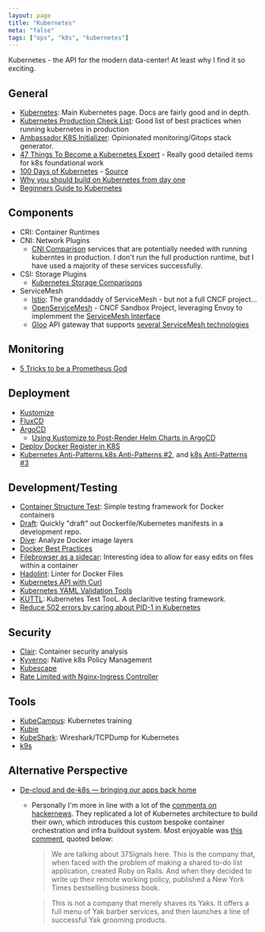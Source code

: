 ```yaml
---
layout: page
title: "Kubernetes"
meta: "false"
tags: ["ops", "k8s", "kubernetes"]
---
```

Kubernetes - the API for the modern data-center!  At least why I find it so exciting.

## General

- [Kubernetes](https://kubernetes.io/): Main Kubernetes page.  Docs are fairly
good and in depth.
- [Kubernetes Production Check List](https://learnk8s.io/production-best-practices/): Good list of best practices when running kubernetes in production
- [Ambassador K8S Initializer](https://app.getambassador.io/initializer/#configurator-argo): Opinionated monitoring/Gitops stack generator.
- [47 Things To Become a Kubernetes Expert](https://ymmt2005.hatenablog.com/entry/k8s-things) - Really good detailed items for k8s foundational work
- [100 Days of Kubernetes](https://100daysofkubernetes.io/) - [Source](https://github.com/100daysofkubernetes/100DaysOfKubernetes)
- [Why you should build on Kubernetes from day one](https://stackoverflow.blog/2021/07/21/why-you-should-build-on-kubernetes-from-day-one/)
- [Beginners Guide to Kubernetes](https://towardsdatascience.com/a-beginner-friendly-introduction-to-kubernetes-540b5d63b3d7)

## Components

- CRI: Container Runtimes
- CNI: Network Plugins
  - [CNI Comparison](https://itnext.io/benchmark-results-of-kubernetes-network-plugins-cni-over-10gbit-s-network-updated-april-2019-4a9886efe9c4)
services that are potentially needed with running kuberntes in production.  I don't run the full
production runtime, but I have used a majority of these services successfully.
- CSI: Storage Plugins
  - [Kubernetes Storage Comparisons](https://medium.com/volterra-io/kubernetes-storage-performance-comparison-v2-2020-updated-1c0b69f0dcf4)
- ServiceMesh
  - [Istio](https://istio.io/): The granddaddy of ServiceMesh - but not a full CNCF project...
  - [OpenServiceMesh](https://openservicemesh.io/) - CNCF Sandbox Project, leveraging Envoy to implemment the [ServiceMesh Interface](https://smi-spec.io/)
  - [Gloo](https://github.com/solo-io/gloo) API gateway that supports [several ServiceMesh technologies](https://docs.solo.io/gloo-edge/latest/guides/integrations/service_mesh/)


## Monitoring

- [5 Tricks to be a Prometheus God](https://coralogix.com/blog/promql-tutorial-5-tricks-to-become-a-prometheus-god/)

## Deployment

- [Kustomize](https://kustomize.io/)
- [FluxCD](https://fluxcd.io/)
- [ArgoCD](https://argoproj.github.io/cd/)
  - [Using Kustomize to Post-Render Helm Charts in ArgoCD](https://dev.to/camptocamp-ops/use-kustomize-to-post-render-helm-charts-in-argocd-2ml6)
- [Deploy Docker Register in K8S](https://medium.com/swlh/deploy-your-private-docker-registry-as-a-pod-in-kubernetes-f6a489bf0180)
- [Kubernetes Anti-Patterns](https://codefresh.io/kubernetes-tutorial/kubernetes-antipatterns-1/),[k8s Anti-Patterns #2](https://codefresh.io/kubernetes-tutorial/kubernetes-antipatterns-2/), and [k8s Anti-Patterns #3](https://codefresh.io/kubernetes-tutorial/kubernetes-antipatterns-3/)

## Development/Testing

- [Container Structure Test](https://github.com/GoogleContainerTools/container-structure-test): Simple testing framework for Docker containers
- [Draft](https://github.com/Azure/draft/): Quickly "draft" out Dockerfile/Kubernetes manifests in a development repo.
- [Dive](https://github.com/wagoodman/dive): Analyze Docker image layers
- [Docker Best Practices](https://github.com/hexops/dockerfile)
- [Filebrowser as a sidecar](https://www.reddit.com/r/selfhosted/comments/piziv1/file_browser_container_sidecar_for_kubernetes/): Interesting idea to allow for easy edits on files within a container
- [Hadolint](https://github.com/hadolint/hadolint): Linter for Docker Files
- [Kubernetes API with Curl](https://blog.tilt.dev/2021/03/18/kubernetes-is-so-simple.html)
- [Kubernetes YAML Validation Tools](https://learnk8s.io/validating-kubernetes-yaml)
- [KUTTL](https://github.com/kudobuilder/kuttl): Kubernetes Test TooL.  A declaritive testing framework.
- [Reduce 502 errors by caring about PID-1 in Kubernetes](https://about.gitlab.com/blog/2022/05/17/how-we-removed-all-502-errors-by-caring-about-pid-1-in-kubernetes/)

## Security

- [Clair](https://github.com/coreos/clair): Container security analysis
- [Kyverno](https://kyverno.io/): Native k8s Policy Management
- [Kubescape](https://hub.armosec.io/docs/repository-scanning)
- [Rate Limited with Nginx-Ingress Controller](https://kubernetes.github.io/ingress-nginx/user-guide/nginx-configuration/annotations/#rate-limiting)

## Tools

- [KubeCampus](https://kubecampus.io/): Kubernetes training
- [Kubie](https://github.com/sbstp/kubie)
- [KubeShark](https://github.com/kubeshark/kubeshark): Wireshark/TCPDump for Kubernetes
- [k9s](https://k9scli.io/)

## Alternative Perspective

- [De-cloud and de-k8s — bringing our apps back home](https://dev.37signals.com/bringing-our-apps-back-home/)
  - Personally I'm more in line with a lot of the [comments on hackernews](https://news.ycombinator.com/item?id=35263285). They replicated a lot of Kubernetes architecture to build their own, which introduces this custom bespoke container orchestration and infra buildout system. Most enjoyable was [this comment](https://news.ycombinator.com/item?id=35263285#35268865), quoted below:

    > We are talking about 37Signals here. This is the company that, when faced with the problem of making a shared to-do list application, created Ruby on Rails. And when they decided to write up their remote working policy, published a New York Times bestselling business book.

    > This is not a company that merely shaves its Yaks. It offers a full menu of Yak barber services, and then launches a line of successful Yak grooming products.